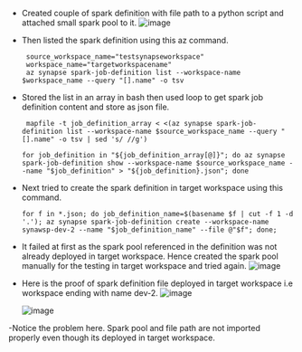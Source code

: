 - Created couple of spark definition with file path to a python script and attached small spark pool to it.
![image](https://github.com/user-attachments/assets/de7f32c5-f45e-4922-a828-65739f2e44ac)

- Then listed the spark definition using this az command.
   ```
    source_workspace_name="testsynapseworkspace"
    workspace_name="targetworkspacename"
    az synapse spark-job-definition list --workspace-name $workspace_name --query "[].name" -o tsv
  ```
- Stored the list in an array in bash then used loop to get spark job definition content and store as json file.
  ```
   mapfile -t job_definition_array < <(az synapse spark-job-definition list --workspace-name $source_workspace_name --query "[].name" -o tsv | sed 's/ //g')
  ```
  ```
  for job_definition in "${job_definition_array[@]}"; do az synapse spark-job-definition show --workspace-name $source_workspace_name --name "$job_definition" > "${job_definition}.json"; done
  ``` 
- Next tried to create the spark definition in target workspace using this command.
   ```
   for f in *.json; do job_definition_name=$(basename $f | cut -f 1 -d '.'); az synapse spark-job-definition create --workspace-name synawsp-dev-2 --name "$job_definition_name" --file @"$f"; done;
   ``` 
- It failed at first as the spark pool referenced in the definition was not already deployed in target workspace. Hence created the spark pool manually for the testing in target workspace and tried again.
  ![image](https://github.com/user-attachments/assets/4c66569a-e2e1-4a00-a5a8-2d702dbc2dea)

- Here is the proof of spark definition file deployed in target workspace i.e workspace ending with name dev-2.
  ![image](https://github.com/user-attachments/assets/0adcd6b7-0b30-4536-aba8-13887dea9d1f)
  
  ![image](https://github.com/user-attachments/assets/04e70585-37f6-4fef-974b-b63c674d802e)

-Notice the problem here. Spark pool and file path are not imported properly even though its deployed in target workspace.
 
